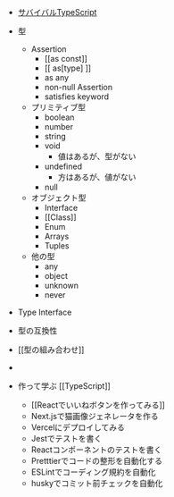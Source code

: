 - [サバイバルTypeScript](https://typescriptbook.jp/)



- 型
	- Assertion 
		- [[as const]]
		- [[ as[type] ]]
		- as any
		- non-null Assertion
		- satisfies keyword
	- プリミティブ型
		- boolean
		- number
		- string
		- void
			- 値はあるが、型がない
		- undefined 
			- 方はあるが、値がない
		- null
	- オブジェクト型
		- Interface
		- [[Class]]
		- Enum
		- Arrays
		- Tuples
	- 他の型
		- any
		- object
		- unknown
		- never
- Type Interface 
- 型の互換性
- [[型の組み合わせ]]
- 

- 作って学ぶ [[TypeScript]] 
	- [[Reactでいいねボタンを作ってみる]]
	- Next.jsで猫画像ジェネレータを作る 
	- Vercelにデプロイしてみる
	- Jestでテストを書く
	- Reactコンポーネントのテストを書く
	- Pretttierでコードの整形を自動化する
	- ESLintでコーディング規約を自動化
	- huskyでコミット前チェックを自動化
